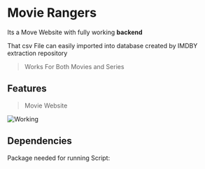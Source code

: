 
# Movie Rangers

Its a Move Website with fully working **backend**

That csv File can easily imported into database created by IMDBY extraction repository





> Works For Both Movies and Series

## Features

>Movie Website

![Working](./1.jpg)

## Dependencies

Package needed for running Script:
